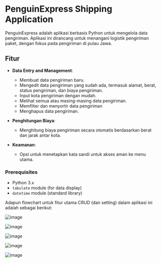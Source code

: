 
# PenguinExpress Shipping Application

PenguinExpress adalah aplikasi berbasis Python untuk mengelola data pengiriman. Aplikasi ini dirancang untuk menangani logistik pengiriman paket, dengan fokus pada pengiriman di pulau Jawa.

## Fitur

- **Data Entry and Management**:
  - Membuat data pengiriman baru.
  - Mengedit data pengiriman yang sudah ada, termasuk alamat, berat, status pengiriman, dan biaya pengiriman.
  - Input kota pengiriman dengan mudah.
  - Melihat semua atau masing-masing data pengiriman.
  - Memfilter dan menyortir data pengiriman
  - Menghapus data pengiriman.

- **Penghitungan Biaya**:
  - Menghitung biaya pengiriman secara otomatis berdasarkan berat dan jarak antar kota.
    
- **Keamanan**:
  - Opsi untuk menetapkan kata sandi untuk akses aman ke menu utama.
### Prerequisites

- Python 3.x
- `tabulate` module (for data display)
- `datetime` module (standard library)

Adapun flowchart untuk fitur utama CRUD (dan setting) dalam aplikasi ini adalah sebagai berikut:

![image](https://github.com/user-attachments/assets/9ee605fb-0492-494b-8488-90aa9a8c69bf)

![image](https://github.com/user-attachments/assets/b265c377-6c3e-4d32-9b18-37d330955a6d)

![image](https://github.com/user-attachments/assets/2ecef4e0-9b97-493e-9258-fdcc9f23e8e7)

![image](https://github.com/user-attachments/assets/95a0d11d-ffa8-46cc-bb4b-0c13eaf842c4)

![image](https://github.com/user-attachments/assets/5dfe537f-d1cb-4729-addf-3fefe6d3363c)

